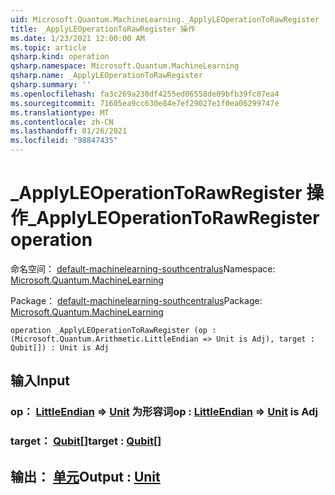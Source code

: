 ```yaml
---
uid: Microsoft.Quantum.MachineLearning._ApplyLEOperationToRawRegister
title: _ApplyLEOperationToRawRegister 操作
ms.date: 1/23/2021 12:00:00 AM
ms.topic: article
qsharp.kind: operation
qsharp.namespace: Microsoft.Quantum.MachineLearning
qsharp.name: _ApplyLEOperationToRawRegister
qsharp.summary: ''
ms.openlocfilehash: fa3c269a230df4255ed06558de09bfb39fc07ea4
ms.sourcegitcommit: 71605ea9cc630e84e7ef29027e1f0ea06299747e
ms.translationtype: MT
ms.contentlocale: zh-CN
ms.lasthandoff: 01/26/2021
ms.locfileid: "98847435"
---
```

# <a name="_applyleoperationtorawregister-operation"></a><span data-ttu-id="3f0e0-102">_ApplyLEOperationToRawRegister 操作</span><span class="sxs-lookup"><span data-stu-id="3f0e0-102">_ApplyLEOperationToRawRegister operation</span></span>

<span data-ttu-id="3f0e0-103">命名空间： [default-machinelearning-southcentralus](xref:Microsoft.Quantum.MachineLearning)</span><span class="sxs-lookup"><span data-stu-id="3f0e0-103">Namespace: [Microsoft.Quantum.MachineLearning](xref:Microsoft.Quantum.MachineLearning)</span></span>

<span data-ttu-id="3f0e0-104">Package： [default-machinelearning-southcentralus](https://nuget.org/packages/Microsoft.Quantum.MachineLearning)</span><span class="sxs-lookup"><span data-stu-id="3f0e0-104">Package: [Microsoft.Quantum.MachineLearning](https://nuget.org/packages/Microsoft.Quantum.MachineLearning)</span></span>




```qsharp
operation _ApplyLEOperationToRawRegister (op : (Microsoft.Quantum.Arithmetic.LittleEndian => Unit is Adj), target : Qubit[]) : Unit is Adj
```


## <a name="input"></a><span data-ttu-id="3f0e0-105">输入</span><span class="sxs-lookup"><span data-stu-id="3f0e0-105">Input</span></span>

### <a name="op--littleendian--unit--is-adj"></a><span data-ttu-id="3f0e0-106">op： [LittleEndian](xref:Microsoft.Quantum.Arithmetic.LittleEndian) => [Unit](xref:microsoft.quantum.lang-ref.unit)  为形容词</span><span class="sxs-lookup"><span data-stu-id="3f0e0-106">op : [LittleEndian](xref:Microsoft.Quantum.Arithmetic.LittleEndian) => [Unit](xref:microsoft.quantum.lang-ref.unit)  is Adj</span></span>




### <a name="target--qubit"></a><span data-ttu-id="3f0e0-107">target： [Qubit](xref:microsoft.quantum.lang-ref.qubit)[]</span><span class="sxs-lookup"><span data-stu-id="3f0e0-107">target : [Qubit](xref:microsoft.quantum.lang-ref.qubit)[]</span></span>





## <a name="output--unit"></a><span data-ttu-id="3f0e0-108">输出： [单元](xref:microsoft.quantum.lang-ref.unit)</span><span class="sxs-lookup"><span data-stu-id="3f0e0-108">Output : [Unit](xref:microsoft.quantum.lang-ref.unit)</span></span>

